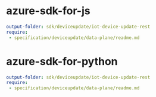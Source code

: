 # azure-sdk-for-js
``` yaml
output-folder: sdk/deviceupdate/iot-device-update-rest
require:
 - specification/deviceupdate/data-plane/readme.md
```

# azure-sdk-for-python
``` yaml
output-folder: sdk/deviceupdate/iot-device-update-rest
require:
 - specification/deviceupdate/data-plane/readme.md
```